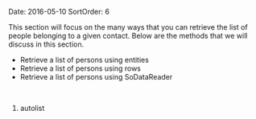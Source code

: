 Date: 2016-05-10
SortOrder: 6

This section will focus on the many ways that you can retrieve the list of people belonging to a given contact. Below are the methods that we will discuss in this section.

-   Retrieve a list of persons using entities
-   Retrieve a list of persons using rows
-   Retrieve a list of persons using SoDataReader

 

1. autolist
